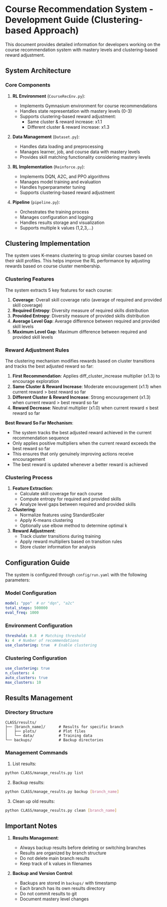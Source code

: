 # Course Recommendation System - Development Guide (Clustering-based Approach)

This document provides detailed information for developers working on the course recommendation system with mastery levels and clustering-based reward adjustment.

## System Architecture

### Core Components

1. **RL Environment** (`CourseRecEnv.py`):
   - Implements Gymnasium environment for course recommendations
   - Handles state representation with mastery levels (0-3)
   - Supports clustering-based reward adjustment:
     - Same cluster & reward increase: x1.1
     - Different cluster & reward increase: x1.3
   

2. **Data Management** (`Dataset.py`):
   - Handles data loading and preprocessing
   - Manages learner, job, and course data with mastery levels
   - Provides skill matching functionality considering mastery levels

3. **RL Implementation** (`Reinforce.py`):
   - Implements DQN, A2C, and PPO algorithms
   - Manages model training and evaluation
   - Handles hyperparameter tuning
   - Supports clustering-based reward adjustment

4. **Pipeline** (`pipeline.py`):
   - Orchestrates the training process
   - Manages configuration and logging
   - Handles results storage and visualization
   - Supports multiple k values (1,2,3,...)


## Clustering Implementation

The system uses K-means clustering to group similar courses based on their skill profiles. This helps improve the RL performance by adjusting rewards based on course cluster membership.

### Clustering Features
The system extracts 5 key features for each course:

1. **Coverage**: Overall skill coverage ratio (average of required and provided skill coverage)
2. **Required Entropy**: Diversity measure of required skills distribution
3. **Provided Entropy**: Diversity measure of provided skills distribution  
4. **Average Level Gap**: Average difference between required and provided skill levels
5. **Maximum Level Gap**: Maximum difference between required and provided skill levels

### Reward Adjustment Rules
The clustering mechanism modifies rewards based on cluster transitions and tracks the best adjusted reward so far:

1. **First Recommendation**: Applies diff_cluster_increase multiplier (x1.3) to encourage exploration
2. **Same Cluster & Reward Increase**: Moderate encouragement (x1.1) when current reward > best reward so far
3. **Different Cluster & Reward Increase**: Strong encouragement (x1.3) when current reward > best reward so far
4. **Reward Decrease**: Neutral multiplier (x1.0) when current reward ≤ best reward so far

**Best Reward So Far Mechanism**:
- The system tracks the best adjusted reward achieved in the current recommendation sequence
- Only applies positive multipliers when the current reward exceeds the best reward so far
- This ensures that only genuinely improving actions receive encouragement
- The best reward is updated whenever a better reward is achieved

### Clustering Process
1. **Feature Extraction**:
   - Calculate skill coverage for each course
   - Compute entropy for required and provided skills
   - Analyze level gaps between required and provided skills
2. **Clustering**:
   - Normalize features using StandardScaler
   - Apply K-means clustering
   - Optionally use elbow method to determine optimal k
3. **Reward Adjustment**:
   - Track cluster transitions during training
   - Apply reward multipliers based on transition rules
   - Store cluster information for analysis

## Configuration Guide

The system is configured through `config/run.yaml` with the following parameters:

### Model Configuration
```yaml
model: "ppo"  # or "dqn", "a2c"
total_steps: 500000
eval_freq: 1000
```

### Environment Configuration
```yaml
threshold: 0.8  # Matching threshold
k: 4  # Number of recommendations
use_clustering: true  # Enable clustering
```

### Clustering Configuration
```yaml
use_clustering: true
n_clusters: 4
auto_clusters: true
max_clusters: 10
```

## Results Management

### Directory Structure
```
CLASS/results/
├── [branch_name]/      # Results for specific branch
│   ├── plots/          # Plot files
│   └── data/           # Training data
└── backups/            # Backup directories
```

### Management Commands
1. List results:
```bash
python CLASS/manage_results.py list
```

2. Backup results:
```bash
python CLASS/manage_results.py backup [branch_name]
```

3. Clean up old results:
```bash
python CLASS/manage_results.py clean [branch_name]
```



## Important Notes

1. **Results Management**:
   - Always backup results before deleting or switching branches
   - Results are organized by branch structure
   - Do not delete main branch results
   - Keep track of k values in filenames


2. **Backup and Version Control**:
   - Backups are stored in `backups/` with timestamp
   - Each branch has its own results directory
   - Do not commit results to git
   - Document mastery level changes 